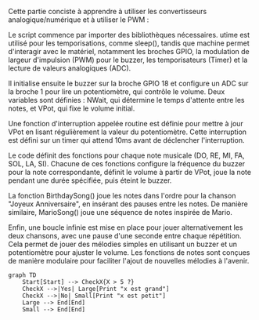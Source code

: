 Cette partie conciste à apprendre à utiliser les convertisseurs analogique/numérique et à utiliser le PWM :

Le script commence par importer des bibliothèques nécessaires. utime est utilisé pour les temporisations, comme sleep(), tandis que machine permet d'interagir avec le matériel, notamment les broches GPIO, la modulation de largeur d'impulsion (PWM) pour le buzzer, les temporisateurs (Timer) et la lecture de valeurs analogiques (ADC).

Il initialise ensuite le buzzer sur la broche GPIO 18 et configure un ADC sur la broche 1 pour lire un potentiomètre, qui contrôle le volume. Deux variables sont définies : NWait, qui détermine le temps d'attente entre les notes, et VPot, qui fixe le volume initial.

Une fonction d'interruption appelée routine est définie pour mettre à jour VPot en lisant régulièrement la valeur du potentiomètre. Cette interruption est défini sur un timer qui attend 10ms avant de déclencher l'interruption.

Le code définit des fonctions pour chaque note musicale (DO, RE, MI, FA, SOL, LA, SI). Chacune de ces fonctions configure la fréquence du buzzer pour la note correspondante, définit le volume à partir de VPot, joue la note pendant une durée spécifiée, puis éteint le buzzer.

La fonction BirthdaySong() joue les notes dans l'ordre pour la chanson "Joyeux Anniversaire", en insérant des pauses entre les notes. De manière similaire, MarioSong() joue une séquence de notes inspirée de Mario.

Enfin, une boucle infinie est mise en place pour jouer alternativement les deux chansons, avec une pause d'une seconde entre chaque répétition. Cela permet de jouer des mélodies simples en utilisant un buzzer et un potentiomètre pour ajuster le volume. Les fonctions de notes sont conçues de manière modulaire pour faciliter l'ajout de nouvelles mélodies à l'avenir.



```mermaid
graph TD
    Start[Start] --> CheckX{X > 5 ?}
    CheckX -->|Yes| Large[Print "x est grand"]
    CheckX -->|No| Small[Print "x est petit"]
    Large --> End[End]
    Small --> End[End]

